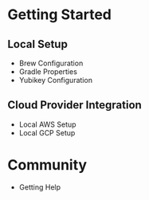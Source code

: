 # Getting Started

## Local Setup
* Brew Configuration
* Gradle Properties
* Yubikey Configuration

## Cloud Provider Integration
* Local AWS Setup
* Local GCP Setup 

# Community
* Getting Help
